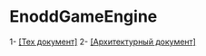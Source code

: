 # EnoddGameEngine

1- [[Тех документ]](Doc\teh_doc.pdf)
2- [[Архитектурный документ]](Doc\arh_doc.pdf)